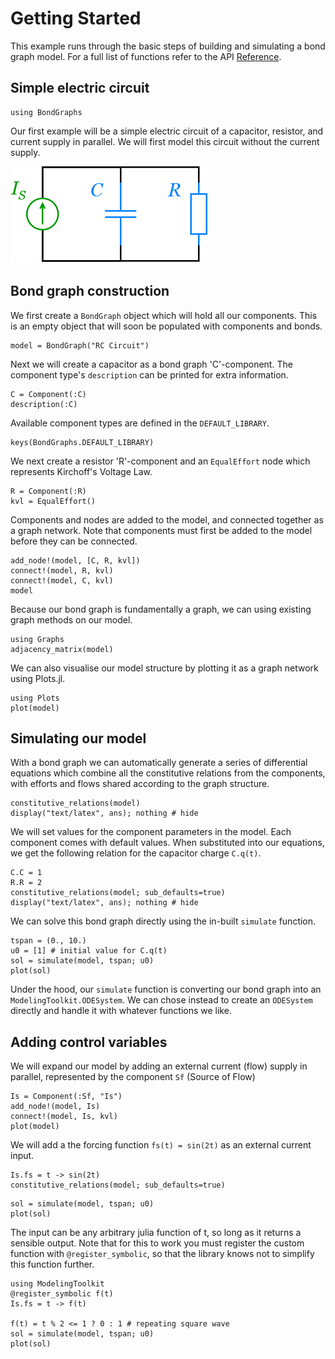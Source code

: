# Getting Started
This example runs through the basic steps of building and simulating a bond graph model. For a full list of functions refer to the API [Reference](@ref).

## Simple electric circuit

```@setup simple_circuit
using BondGraphs
```

Our first example will be a simple electric circuit of a capacitor, resistor, and current supply in parallel. We will first model this circuit without the current supply.

![](assets/simple_electric_circuit_current.png)

## Bond graph construction
We first create a `BondGraph` object which will hold all our components. This is an empty object that will soon be populated with components and bonds.

```@example simple_circuit
model = BondGraph("RC Circuit")
```

Next we will create a capacitor as a bond graph 'C'-component. The component type's `description` can be printed for extra information.

```@example simple_circuit
C = Component(:C)
description(:C)
```

Available component types are defined in the `DEFAULT_LIBRARY`.

```@example simple_circuit
keys(BondGraphs.DEFAULT_LIBRARY)
```

We next create a resistor 'R'-component and an `EqualEffort` node which represents Kirchoff's Voltage Law.

```@example simple_circuit
R = Component(:R)
kvl = EqualEffort()
```

Components and nodes are added to the model, and connected together as a graph network. Note that components must first be added to the model before they can be connected.

```@example simple_circuit
add_node!(model, [C, R, kvl])
connect!(model, R, kvl)
connect!(model, C, kvl)
model
```

Because our bond graph is fundamentally a graph, we can using existing graph methods on our model.

```@example simple_circuit
using Graphs
adjacency_matrix(model)
```

We can also visualise our model structure by plotting it as a graph network using Plots.jl.

```@example simple_circuit
using Plots
plot(model)
```

## Simulating our model
With a bond graph we can automatically generate a series of differential equations which combine all the constitutive relations from the components, with efforts and flows shared according to the graph structure.

```@example simple_circuit
constitutive_relations(model)
display("text/latex", ans); nothing # hide
```

We will set values for the component parameters in the model. Each component comes with default values. When substituted into our equations, we get the following relation for the capacitor charge `C.q(t)`.

```@example simple_circuit
C.C = 1
R.R = 2
constitutive_relations(model; sub_defaults=true)
display("text/latex", ans); nothing # hide
```

We can solve this bond graph directly using the in-built `simulate` function.

```@example simple_circuit
tspan = (0., 10.)
u0 = [1] # initial value for C.q(t)
sol = simulate(model, tspan; u0)
plot(sol)
```

Under the hood, our `simulate` function is converting our bond graph into an `ModelingToolkit.ODESystem`. We can chose instead to create an `ODESystem` directly and handle it with whatever functions we like.

## Adding control variables
We will expand our model by adding an external current (flow) supply in parallel, represented by the component `Sf` (Source of Flow)

```@example simple_circuit
Is = Component(:Sf, "Is")
add_node!(model, Is)
connect!(model, Is, kvl)
plot(model)
```

We will add a the forcing function `fs(t) = sin(2t)` as an external current input.

```@example simple_circuit
Is.fs = t -> sin(2t)
constitutive_relations(model; sub_defaults=true)
```

```@example simple_circuit
sol = simulate(model, tspan; u0)
plot(sol)
```

The input can be any arbitrary julia function of t, so long as it returns a sensible output. Note that for this to work you must register the custom function with `@register_symbolic`, so that the library knows not to simplify this function further.

```@example simple_circuit
using ModelingToolkit
@register_symbolic f(t)
Is.fs = t -> f(t)

f(t) = t % 2 <= 1 ? 0 : 1 # repeating square wave
sol = simulate(model, tspan; u0)
plot(sol)
```

